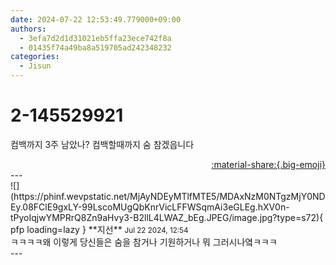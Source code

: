 ```yaml
---
date: 2024-07-22 12:53:49.779000+09:00
authors:
  - 3efa7d2d1d31021eb5ffa23ece742f8a
  - 01435f74a49ba8a519705ad242348232
categories:
  - Jisun
---
```


# 2-145529921

<div class="post-container" markdown="1">
<div class="content-container md-sidebar__scrollwrap" markdown="1">

컴백까지 3주 남았나? 컴백할때까지 숨 참겠읍니다

</div>
</div>

<div style="text-align: right;" markdown="1">
<a href="https://weverse.io/fromis9/fanpost/2-145529921" style="text-align: right;">:material-share:{.big-emoji}</a>
</div>
---

<div class="comments-container md-sidebar__scrollwrap" markdown="1">
<div class="comment" markdown="1">
<div class='id-container' markdown="1">
![](https://phinf.wevpstatic.net/MjAyNDEyMTlfMTE5/MDAxNzM0NTgzMjY0NDEy.08FClE9gxLY-99LscoMUgQbKnrVicLFFWSqmAi3eGLEg.hXV0n-tPyoIqjwYMPRrQ8Zn9aHvy3-B2llL4LWAZ_bEg.JPEG/image.jpg?type=s72){ pfp loading=lazy }
**<span class="artist">지선</span>** <small>Jul 22 2024, 12:54</small><br>
</div>
<div class='comment-body' markdown="1">
ㅋㅋㅋㅋ왜 이렇게 당신들은 숨을 참거나 기원하거나 뭐 그러시나옄ㅋㅋㅋ
</div>
</div>
</div>
---
